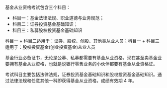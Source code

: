 基金从业资格考试包含三个科目：

- 科目一：基金法律法规、职业道德与业务规范；
- 科目二：证券投资基金基础知识；
- 科目三：私募股权投资基金基础知识

科目一 + 科目二适用于：证券、股权、创股、其他类从业人员；科目一 + 科目三适用于：股权投资基金(创业投资基金)从业人员

基金行业必备证书，无论是公募、私募都需要有基金从业资格，现在甚至卖基金业要拥有基金从业资格，也就是说银行零售业务的小伙伴都要有基金从业资格证。

考试科目主要包括法律法规，证券投资基金基础知识和股权投资基金基础知识。通过法律法规和任意其他一科即获得基金从业资格，成绩有效期 4 年。